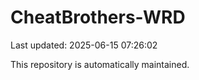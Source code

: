 # CheatBrothers-WRD

Last updated: 2025-06-15 07:26:02

This repository is automatically maintained.
